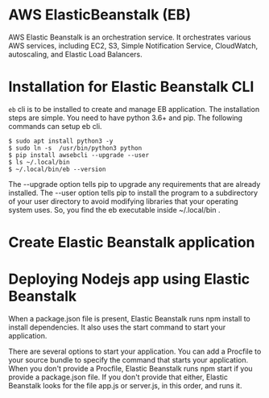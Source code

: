 # AWS ElasticBeanstalk (EB)
AWS Elastic Beanstalk is an orchestration service. It orchestrates various AWS services, including EC2, S3, Simple Notification Service, CloudWatch, autoscaling, and Elastic Load Balancers. 


# Installation for Elastic Beanstalk CLI
`eb` cli is to be installed to create and manage EB application.  The installation steps are simple.  You need to have python 3.6+ and pip.  The following commands can setup eb cli.
```
$ sudo apt install python3 -y
$ sudo ln -s  /usr/bin/python3 python
$ pip install awsebcli --upgrade --user
$ ls ~/.local/bin
$ ~/.local/bin/eb --version
```

The --upgrade option tells pip to upgrade any requirements that are already installed. The --user option tells pip to install the program to a subdirectory of your user directory to avoid modifying libraries that your operating system uses. So, you find the eb executable inside ~/.local/bin .

# Create Elastic Beanstalk application

# Deploying Nodejs app using Elastic Beanstalk
When a package.json file is present, Elastic Beanstalk runs npm install to install dependencies. It also uses the start command to start your application.

There are several options to start your application. You can add a Procfile to your source bundle to specify the command that starts your application. When you don't provide a Procfile, Elastic Beanstalk runs npm start if you provide a package.json file. If you don't provide that either, Elastic Beanstalk looks for the file app.js or server.js, in this order, and runs it.